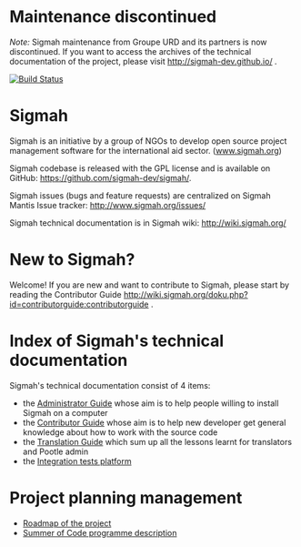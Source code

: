 Maintenance discontinued
====
*Note:* Sigmah maintenance from Groupe URD and its partners is now discontinued. If you want to access the archives of the technical documentation of the project, please visit http://sigmah-dev.github.io/ .


[![Build Status](https://travis-ci.org/sigmah-dev/sigmah.svg?branch=master)](https://travis-ci.org/sigmah-dev/sigmah)

Sigmah
====

Sigmah is an initiative by a group of NGOs to develop open source project management software for the international aid sector. (www.sigmah.org)


Sigmah codebase is released with the GPL license and is available on GitHub: https://github.com/sigmah-dev/sigmah/.

Sigmah issues (bugs and feature requests) are centralized on Sigmah Mantis Issue tracker: http://www.sigmah.org/issues/

Sigmah technical documentation is in Sigmah wiki: http://wiki.sigmah.org/


New to Sigmah?
===
Welcome!
If you are new and want to contribute to Sigmah, please start by reading the Contributor Guide http://wiki.sigmah.org/doku.php?id=contributorguide:contributorguide .


Index of Sigmah's technical documentation
===
Sigmah's technical documentation consist of 4 items:

* the [Administrator Guide](http://wiki.sigmah.org/doku.php?id=administratorguide:administratorguide) whose aim is to help people willing to install Sigmah on a computer
* the [Contributor Guide](http://wiki.sigmah.org/doku.php?id=contributorguide:contributorguide) whose aim is to help new developer get general knowledge about how to work with the source code
* the [Translation Guide](http://wiki.sigmah.org/doku.php?id=translationguide) which sum up all the lessons learnt for translators and Pootle admin
* the [Integration tests platform](http://testlink.sigmah.org/)

Project planning management
===
* [Roadmap of the project](http://www.sigmah.org/issues/roadmap_page.php)
* [Summer of Code programme description](http://wiki.sigmah.org/doku.php?id=ssoc:sigmahsummerofcode)
   
   
   

